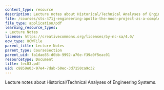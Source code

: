 ```yaml
---
content_type: resource
description: Lecture notes about Historical/Technical Analyses of Engineering Systems.
file: /courses/sts-471j-engineering-apollo-the-moon-project-as-a-complex-system-spring-2007/c8859e0397e47dab50ec3d7150ca9c32_lec03.pdf
file_type: application/pdf
learning_resource_types:
- Lecture Notes
license: https://creativecommons.org/licenses/by-nc-sa/4.0/
ocw_type: OCWFile
parent_title: Lecture Notes
parent_type: CourseSection
parent_uid: fa1dae85-d0bb-9992-a76e-f39a0f5eac01
resourcetype: Document
title: lec03.pdf
uid: c8859e03-97e4-7dab-50ec-3d7150ca9c32
---
```

Lecture notes about Historical/Technical Analyses of Engineering Systems.